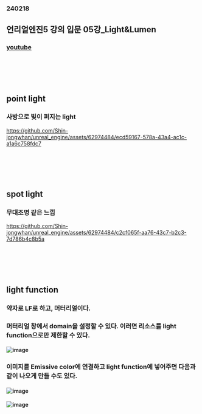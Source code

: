### 240218
## 언리얼엔진5 강의 입문 05강_Light&Lumen
### [youtube](https://www.youtube.com/watch?v=azMt_FmoXDg&list=PLxN-zf3BqZZl5dtnX0bgqYf8LDM3rn-Hs&index=6)
### <br/><br/><br/>

## point light
### 사방으로 빛이 퍼지는 light

https://github.com/Shin-jongwhan/unreal_engine/assets/62974484/ecd59167-578a-43a4-ac1c-a1a6c758fdc7
### <br/><br/><br/>

## spot light
### 무대조명 같은 느낌

https://github.com/Shin-jongwhan/unreal_engine/assets/62974484/c2cf065f-aa76-43c7-b2c3-7d786b4c8b5a
### <br/><br/><br/>

## light function
### 약자로 LF로 하고, 머터리얼이다.
### 머터리얼 창에서 domain을 설정할 수 있다. 이러면 리소스를 light function으로만 제한할 수 있다.
#### ![image](https://github.com/Shin-jongwhan/unreal_engine/assets/62974484/0c9a5266-f8f3-499c-b999-f7ed19665413)
### 이미지를 Emissive color에 연결하고 light function에 넣어주면 다음과 같이 나오게 만들 수도 있다.
#### ![image](https://github.com/Shin-jongwhan/unreal_engine/assets/62974484/2fdd5b9d-9ce1-453a-a939-458739eb4410)
#### ![image](https://github.com/Shin-jongwhan/unreal_engine/assets/62974484/6c1cf3d5-2feb-4ab2-8350-568f4d5addb4)
